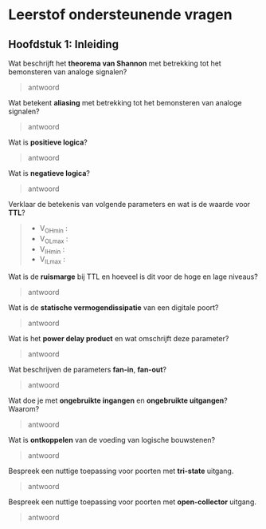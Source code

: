 # Leerstof ondersteunende vragen

## Hoofdstuk 1: Inleiding

Wat beschrijft het **theorema van Shannon** met betrekking tot het bemonsteren van analoge signalen?
> antwoord

Wat betekent **aliasing** met betrekking tot het bemonsteren van analoge signalen?
> antwoord

Wat is **positieve logica**?
> antwoord

Wat is **negatieve logica**?
> antwoord

Verklaar de betekenis van volgende parameters en wat is de waarde voor **TTL**?
> - V<sub>OHmin</sub> :
> - V<sub>OLmax</sub> :
> - V<sub>IHmin</sub> :
> - V<sub>ILmax</sub> :

Wat is de **ruismarge** bij TTL en hoeveel is dit voor de hoge en lage niveaus?
> antwoord

Wat is de **statische vermogendissipatie** van een digitale poort?
> antwoord

Wat is het **power delay product** en wat omschrijft deze parameter?
> antwoord

Wat beschrijven de parameters **fan-in**, **fan-out**?
> antwoord

Wat doe je met **ongebruikte ingangen** en **ongebruikte uitgangen**? Waarom?
> antwoord

Wat is **ontkoppelen** van de voeding van logische bouwstenen?
> antwoord

Bespreek een nuttige toepassing voor poorten met **tri-state** uitgang.
> antwoord

Bespreek een nuttige toepassing voor poorten met **open-collector** uitgang.
> antwoord
